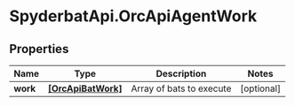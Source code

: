 # SpyderbatApi.OrcApiAgentWork

## Properties

Name | Type | Description | Notes
------------ | ------------- | ------------- | -------------
**work** | [**[OrcApiBatWork]**](OrcApiBatWork.md) | Array of bats to execute | [optional] 


